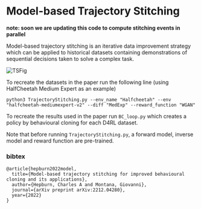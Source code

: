 # Model-based Trajectory Stitching
**note: soon we are updating this code to compute stitching events in parallel**

Model-based trajectory stitching is an iterative data improvement strategy which can be applied to historical datasets containing
demonstrations of sequential decisions taken to solve a complex task.

![TSFig](https://user-images.githubusercontent.com/72391441/220144478-f0a2750c-a69c-4b25-bea0-1e65a57590ac.png)


To recreate the datasets in the paper run the following line (using HalfCheetah Medium Expert as an example)
```
python3 TrajectoryStitching.py --env_name "Halfcheetah" --env "halfcheetah-mediumexpert-v2" --diff "MedExp" --reward_function "WGAN"
```
To recreate the results used in the paper run `BC_loop.py` which creates a policy by behavioural cloning for each D4RL dataset.

Note that before running `TrajectoryStitching.py`, a forward model, inverse model and reward function are pre-trained. 

### bibtex
```
@article{hepburn2022model,
  title={Model-based trajectory stitching for improved behavioural cloning and its applications},
  author={Hepburn, Charles A and Montana, Giovanni},
  journal={arXiv preprint arXiv:2212.04280},
  year={2022}
}
```
